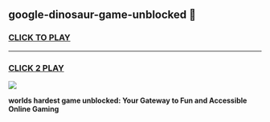 
## google-dinosaur-game-unblocked 👋
<h3>
<a href="https://premium.freeplayer.one?title=google-dinosaur-game-unblocked&ref=14F">CLICK TO PLAY</a></h3>
<hr>

<h3>
<a href="https://premium.freeplayer.one?title=google-dinosaur-game-unblocked&ref=14F">CLICK 2 PLAY</a>
  
</h3>

<a href="https://premium.freeplayer.one?title=google-dinosaur-game-unblocked&ref=12F/"><img src="https://clearcache.store/games.png"></a>


**worlds hardest game unblocked: Your Gateway to Fun and Accessible Online Gaming**
